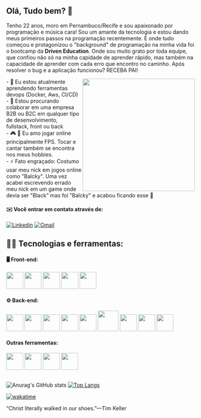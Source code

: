 ## Olá, Tudo bem? 👋

Tenho 22 anos, moro em Pernambuco/Recife e sou apaixonado por programação e música cara! Sou um amante da tecnologia e estou dando meus primeiros passos na programação recentemente. E onde tudo começou e protagonizou o "background" de programação na minha vida foi o bootcamp da **Driven Education**. Onde sou muito grato por toda equipe, que confiou não só na minha capidade de aprender rápido, mas também na capacidade de aprender com cada erro que encontro no caminho. Após resolver o bug e a aplicação funcionou? RECEBA PAI!


<div display="flex">
<img align="right" width='300px' src="https://media.tenor.com/IkETK1qP31IAAAAS/receba-luva-de-pedreiro.gif" />
<p>
  - 🔭 Eu estou atualmente aprendendo ferramentas devops (Docker, Aws, CI/CD) </br>
  - 🔎 Estou procurando colaborar em uma empresa B2B ou B2C em qualquer tipo de desenvolvimento, fullstack, front ou back </br>
  - 🎮 🎸 Eu amo jogar online principalmente FPS. Tocar e cantar também se encontra nos meus hobbies. </br>
  - ⚡ Fato engraçado: Costumo usar meu nick em jogos online como "Balcky". Uma vez acabei escrevendo errado meu nick em um game onde devia ser "Black" mas foi "Balcky" e acabou ficando esse 🤣
</p>
</div>


#### ✉️ Você entrar em contato através de: </br>
[![Linkedin](https://img.shields.io/badge/LinkedIn-0077B5?style=for-the-badge&logo=linkedin&logoColor=white)](https://www.linkedin.com/in/matheusbalcky/) [![Gmail](https://img.shields.io/badge/Gmail-D14836?style=for-the-badge&logo=gmail&logoColor=white)](matheuscabal821@gmail.com)

</hr>

## 👨‍💻 Tecnologias e ferramentas:

#### 🖥️ Front-end:
<div style="display: inline-block">
<img width='45px' src="https://cdn.jsdelivr.net/gh/devicons/devicon/icons/html5/html5-original.svg" />
<img width='45px' src="https://cdn.jsdelivr.net/gh/devicons/devicon/icons/css3/css3-original.svg" />    
<img width='45px' src="https://cdn.jsdelivr.net/gh/devicons/devicon/icons/javascript/javascript-original.svg" />
<img width='45px' src="https://cdn.jsdelivr.net/gh/devicons/devicon/icons/react/react-original.svg" />
<img width='45px' src="https://cdn.jsdelivr.net/gh/devicons/devicon/icons/tailwindcss/tailwindcss-original-wordmark.svg" />
</div>

#### ⚙️ Back-end:
<div style="display: inline-block">
<img width='45px' src="https://cdn.jsdelivr.net/gh/devicons/devicon/icons/nodejs/nodejs-original.svg" />
<img width='45px' src="https://cdn.jsdelivr.net/gh/devicons/devicon/icons/express/express-original.svg" />
<img width='45px' src="https://cdn.jsdelivr.net/gh/devicons/devicon/icons/mongodb/mongodb-original-wordmark.svg" />  
<img width='45px' src="https://cdn.jsdelivr.net/gh/devicons/devicon/icons/postgresql/postgresql-original-wordmark.svg" />
<img width='45px' src="https://cdn.jsdelivr.net/gh/devicons/devicon/icons/typescript/typescript-original.svg" />
<img width='55px' src="https://cdn.worldvectorlogo.com/logos/prisma-2.svg" />
<img width='45px' src="https://cdn.jsdelivr.net/gh/devicons/devicon/icons/docker/docker-original.svg" />
<img width='45px' src="https://cdn.jsdelivr.net/gh/devicons/devicon/icons/jest/jest-plain.svg" />
<img width='45px' src="https://cdn.jsdelivr.net/gh/devicons/devicon/icons/amazonwebservices/amazonwebservices-original-wordmark.svg" />
</div>

#### Outras ferramentas:
<div style="display: inline-block">
<img width='45px' src="https://cdn.jsdelivr.net/gh/devicons/devicon/icons/figma/figma-original.svg" />
<img width='45px' src="https://cdn.jsdelivr.net/gh/devicons/devicon/icons/npm/npm-original-wordmark.svg" />
<img width='45px' src="https://cdn.jsdelivr.net/gh/devicons/devicon/icons/git/git-original.svg" />
<img width='45px' src="https://cdn.jsdelivr.net/gh/devicons/devicon/icons/slack/slack-original.svg" />
</div>

##
![Anurag's GitHub stats](https://github-readme-stats.vercel.app/api?username=MatheusBalcky&show_icons=true&theme=transparent)
[![Top Langs](https://github-readme-stats.vercel.app/api/top-langs/?username=MatheusBalcky&layout=compact)](https://github.com/MatheusBalcky/github-readme-stats)

[![wakatime](https://wakatime.com/badge/user/9b93ee4e-7aba-41dd-b467-4aa22a90e7f5.svg)](https://wakatime.com/@9b93ee4e-7aba-41dd-b467-4aa22a90e7f5)

 “Christ literally walked in our shoes.”—Tim Keller
